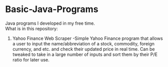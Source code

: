 # Basic-Java-Programs

Java programs I developed in my free time.  
What is in this repository:
1. Yahoo Finance Web Scraper
-Simple Yahoo Finance program that allows a user to input the name/abbreviation of a stock, commodity, foreign currency, and etc. and check their updated price in real time.  Can be tweaked to take in a large number of inputs and sort them by their P/E ratio for later use.
